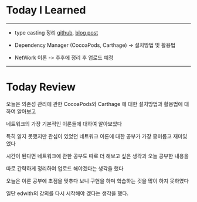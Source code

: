 # Today I Learned

---

- type casting 정리 [github](https://github.com/VincentGeranium/VincentGeranium.github.io/blob/master/_posts/2019-05-31-TypeCasting.markdown), [blog post](https://vincentgeranium.github.io/ios,/swift/2019/05/30/TypeCasting.html)

- Dependency Manager (CocoaPods, Carthage) -> 설치방법 및 활용법

- NetWork 이론 -> 추후에 정리 후 업로드 예정

---

# Today Review

오늘은 의존성 관리에 관한 CocoaPods와 Carthage 에 대한 설치방법과 활용법에 대하여 알아보고

네트워크의 가장 기본적인 이론들에 대하여 알아보았다

특히 알지 못했지만 관심이 있었던 네트워크 이론에 대한 공부가 가장 흥미롭고 재미있었다

시간이 된다면 네트워크에 관한 공부도 따로 더 해보고 싶은 생각과 오늘 공부한 내용을

따로 간략하게 정리하여 업로드 해야겠다는 생각을 했다

오늘은 이론 공부에 초점을 맞추다 보니 구현을 하며 학습하는 것을 많이 하지 못하였다

일단 edwith의 강의를 다시 시작해야 겠다는 생각을 했다.